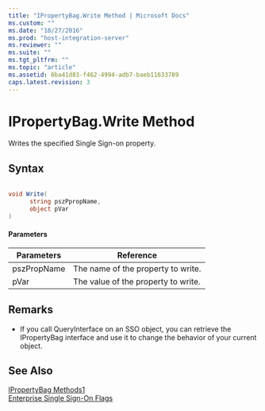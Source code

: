 ```yaml
---
title: "IPropertyBag.Write Method | Microsoft Docs"
ms.custom: ""
ms.date: "10/27/2016"
ms.prod: "host-integration-server"
ms.reviewer: ""
ms.suite: ""
ms.tgt_pltfrm: ""
ms.topic: "article"
ms.assetid: 6ba41d83-f462-4994-adb7-baeb11633789
caps.latest.revision: 3
---
```

# IPropertyBag.Write Method
Writes the specified Single Sign-on property.  
  
## Syntax  
  
```csharp  
  
void Write(  
      string pszPpropName,   
      object pVar  
)  
```  
  
#### Parameters  
  
|Parameters|Reference|  
|----------------|---------------|  
|pszPropName|The name of the property to write.|  
|pVar|The value of the property to write.|  
  
## Remarks  
  
-   If you call QueryInterface on an SSO object, you can retrieve the IPropertyBag interface and use it to change the behavior of your current object.  
  
## See Also  
 [IPropertyBag Methods1](../esso/ipropertybag-methods1.md)   
 [Enterprise Single Sign-On Flags](../esso/enterprise-single-sign-on-flags.md)